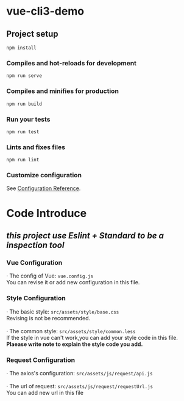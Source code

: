# vue-cli3-demo

## Project setup
```
npm install
```

### Compiles and hot-reloads for development
```
npm run serve
```

### Compiles and minifies for production
```
npm run build
```

### Run your tests
```
npm run test
```

### Lints and fixes files
```
npm run lint
```

### Customize configuration
See [Configuration Reference](https://cli.vuejs.org/config/).


# Code Introduce

## *this project use Eslint + Standard to be a inspection tool*

### Vue Configuration

· The config of Vue: `vue.config.js`
<br>
  You can revise it or add new configuration in this file.<br>

### Style Configuration

· The basic style: `src/assets/style/base.css`
<br>
  Revising is not be recommended.
<br>
<br>
· The common style: `src/assets/style/common.less`
<br>
  If the style in vue can't work,you can add your style code in this file.
<br>
**Plaease write note to explain the style code you add.**

### Request Configuration

· The axios's configuration: `src/assets/js/request/api.js`
<br>
<br>
· The url of request: `src/assets/js/request/requestUrl.js`
<br>
  You can add new url in this file


